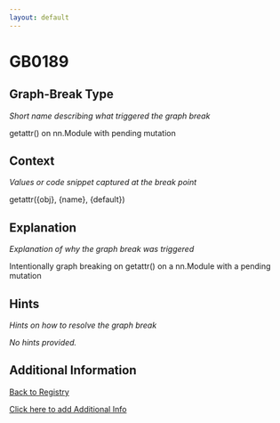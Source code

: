 ```yaml
---
layout: default
---
```

# GB0189

## Graph-Break Type
*Short name describing what triggered the graph break*

getattr() on nn.Module with pending mutation

## Context
*Values or code snippet captured at the break point*

getattr({obj}, {name}, {default})

## Explanation
*Explanation of why the graph break was triggered*

Intentionally graph breaking on getattr() on a nn.Module with a pending mutation

## Hints
*Hints on how to resolve the graph break*

*No hints provided.*


## Additional Information

<!-- ADDITIONAL INFORMATION START - Add custom information below this line -->

<!-- ADDITIONAL INFORMATION END -->

[Back to Registry](../index.html)

[Click here to add Additional Info](https://github.com/pytorch-labs/compile-graph-break-site/edit/main/docs/gb/gb0189.md)
